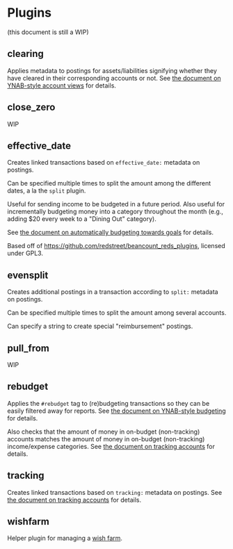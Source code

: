 # Plugins

(this document is still a WIP)

## clearing

Applies metadata to postings for assets/liabilities signifying whether they
have cleared in their corresponding accounts or not.
See [the document on YNAB-style account views](/docs/clearing.md) for details.

## close_zero

WIP

## effective_date

Creates linked transactions based on `effective_date:` metadata on postings.

Can be specified multiple times to split the amount among the different dates, a la the `split` plugin.

Useful for sending income to be budgeted in a future period.
Also useful for incrementally budgeting money into a category throughout the month (e.g., adding $20 every week
to a "Dining Out" category).

See [the document on automatically budgeting towards goals](/docs/goals.md) for details.

Based off of
https://github.com/redstreet/beancount_reds_plugins, licensed under GPL3.

## evensplit

Creates additional postings in a transaction according to `split:` metadata on postings.

Can be specified multiple times to split the amount among several accounts.

Can specify a string to create special "reimbursement" postings.

## pull_from

WIP

## rebudget

Applies the `#rebudget` tag to (re)budgeting transactions so they can be
easily filtered away for reports.
See [the document on YNAB-style budgeting](/docs/budgeting.md) for details.

Also checks that the amount of money in on-budget (non-tracking) accounts matches the
amount of money in on-budget (non-tracking) income/expense categories.
See [the document on tracking accounts](/docs/tracking.md) for details.

## tracking

Creates linked transactions based on `tracking:` metadata on postings.
See [the document on tracking accounts](/docs/tracking.md) for details.

## wishfarm

Helper plugin for managing a [wish farm](https://www.youneedabudget.com/wish-lists/).
